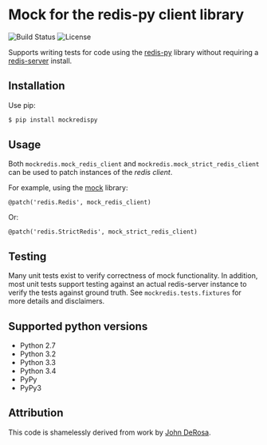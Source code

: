 # Mock for the redis-py client library

![Build Status](https://travis-ci.org/avto-dev/mockredis.svg?branch=master)
![License](https://img.shields.io/github/license/avto-dev/mockredis?longCache=true)

Supports writing tests for code using the [redis-py][redis-py] library
without requiring a [redis-server][redis] install.

## Installation

Use pip:

```bash
$ pip install mockredispy
```

## Usage

Both `mockredis.mock_redis_client` and `mockredis.mock_strict_redis_client` can be
used to patch instances of the *redis client*.

For example, using the [mock][mock] library:

    @patch('redis.Redis', mock_redis_client)

Or:

    @patch('redis.StrictRedis', mock_strict_redis_client)

## Testing

Many unit tests exist to verify correctness of mock functionality. In addition, most
unit tests support testing against an actual redis-server instance to verify the tests
against ground truth. See `mockredis.tests.fixtures` for more details and disclaimers.

## Supported python versions

 - Python 2.7
 - Python 3.2
 - Python 3.3
 - Python 3.4
 - PyPy
 - PyPy3

## Attribution

This code is shamelessly derived from work by [John DeRosa][john].

 [redis-py]: https://github.com/andymccurdy/redis-py
 [redis]:    http://redis.io
 [john]:     http://seeknuance.com/2012/02/18/replacing-redis-with-a-python-mock/
 [mock]:     http://www.voidspace.org.uk/python/mock/
